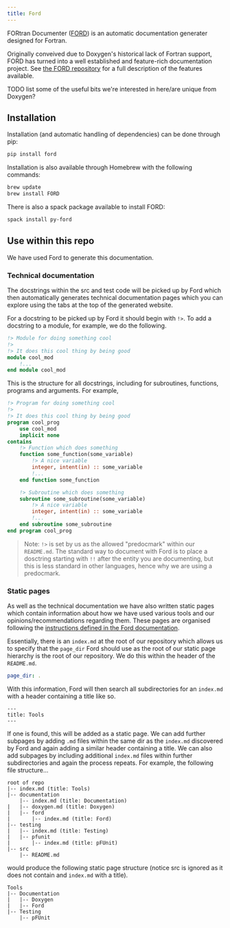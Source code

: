 ```yaml
---
title: Ford
---
```

<!-- Doxygen config
@page ford Ford
@ingroup documentation
-->

FORtran Documenter ([FORD]((https://github.com/Fortran-FOSS-Programmers/ford))) is an automatic documentation generater designed for Fortran.

Originally conveived due to Doxygen's historical lack of Fortran support, FORD has turned into a well established and feature-rich documentation project.
See [the FORD repository](https://github.com/Fortran-FOSS-Programmers/ford) for a full description of the features available.

TODO list some of the useful bits we're interested in here/are unique from Doxygen?

## Installation

Installation (and automatic handling of dependencies) can be done through pip:

```sh
pip install ford
```

Installation is also available through Homebrew with the following commands:

```sh
brew update
brew install FORD
```

There is also a spack package available to install FORD:

```sh
spack install py-ford
```

## Use within this repo

We have used Ford to generate this documentation.

### Technical documentation

The docstrings within the src and test code will be picked up by Ford which then automatically
generates technical documentation pages which you can explore using the tabs at the top of the
generated website.

For a docstring to be picked up by Ford it should begin with `!>`. To add a docstring to a module,
for example, we do the following.

```f90
!> Module for doing something cool
!> 
!> It does this cool thing by being good
module cool_mod
    !...
end module cool_mod
```

This is the structure for all docstrings, including for subroutines, functions, programs and
arguments. For example,

```f90
!> Program for doing something cool
!> 
!> It does this cool thing by being good
program cool_prog
    use cool_mod
    implicit none
contains
    !> Function which does something
    function some_function(some_variable)
        !> A nice variable
        integer, intent(in) :: some_variable
        !...
    end function some_function

    !> Subroutine which does something
    subroutine some_subroutine(some_variable)
        !> A nice variable
        integer, intent(in) :: some_variable
        !...
    end subroutine some_subroutine
end program cool_prog
```

> Note: `!>` is set by us as the allowed "predocmark" within our `README.md`. The standard way to
> document with Ford is to place a dosctring starting with `!!` after the entity you are
> documenting, but this is less standard in other languages, hence why we are using a predocmark.

### Static pages

As well as the technical documentation we have also written static pages which contain information
about how we have used various tools and our opinions/recommendations regarding them. These pages
are organised following the [instructions defined in the Ford documentation](https://forddocs.readthedocs.io/en/stable/user_guide/writing_pages.html).

Essentially, there is an `index.md` at the root of our repository which allows us to specify that
the `page_dir` Ford should use as the root of our static page hierarchy is the root of our
repository. We do this within the header of the `README.md`. 

```yaml
page_dir: .
```

With this information, Ford will then search all subdirectories for an `index.md` with a
header containing a title like so.

```
---
title: Tools
---
```

If one is found, this will be added as a static page. We can add further subpages by adding
`.md` files within the same dir as the `index.md` discovered by Ford and again adding a
similar header containing a title. We can also add subpages by including additional `index.md`
files within further subdirectories and again the process repeats. For example, the following
file structure...

```
root of repo
|-- index.md (title: Tools)
|-- documentation
    |-- index.md (title: Documentation)
|   |-- doxygen.md (title: Doxygen)
|   |-- ford
|       |-- index.md (title: Ford)
|-- testing
|   |-- index.md (title: Testing)
|   |-- pfunit
|       |-- index.md (title: pFUnit)
|-- src
    |-- README.md 
```

would produce the following static page structure (notice src is ignored as it does not
contain and `index.md` with a title).

```
Tools
|-- Documentation
|   |-- Doxygen
|   |-- Ford
|-- Testing
    |-- pFUnit
```
